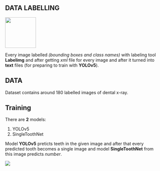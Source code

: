 ## DATA LABELLING
<img src="./media/readme/diagram-20230226.png" height="100px">

Every image labelled *(bounding boxes and class names)* with 
labeling tool **Labelimg** and after getting *xml* file for every image and 
after it turned into **text** files (for preparing to train with **YOLOv5**).

## DATA
Dataset contains around 180 labelled images of dental x-ray.

## Training
There are **2** models:
1. YOLOv5
2. SingleToothNet

Model **YOLOv5** preticts teeth in the given image and after that every predicted tooth becomes a single image and model **SingleToothNet** from this image predicts *number*.

<img src="./media/readme/number-detection-steps.png">
